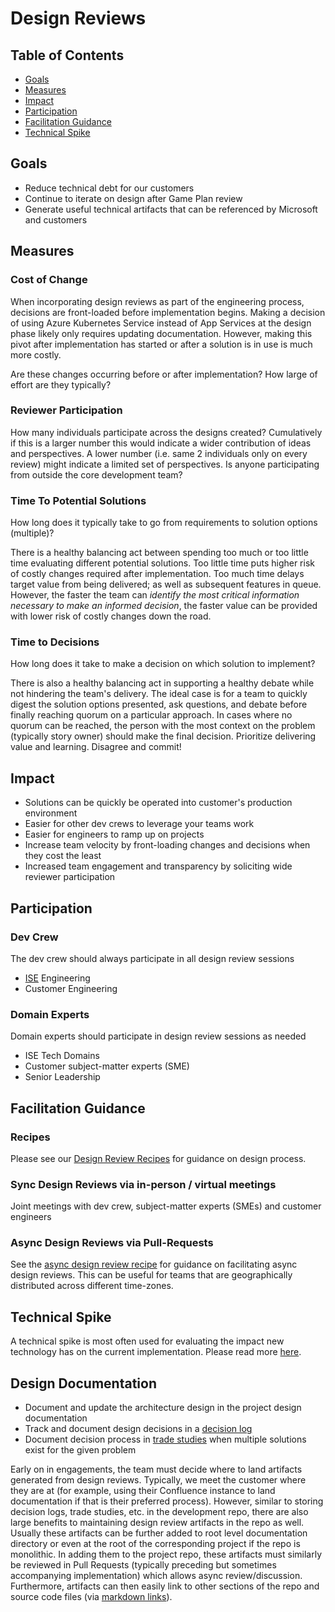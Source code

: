 # Design Reviews

## Table of Contents

- [Goals](#goals)
- [Measures](#measures)
- [Impact](#impact)
- [Participation](#participation)
- [Facilitation Guidance](#facilitation_guidance)
- [Technical Spike](#technical_spike)

## Goals

- Reduce technical debt for our customers
- Continue to iterate on design after Game Plan review
- Generate useful technical artifacts that can be referenced by Microsoft and customers

## Measures

### Cost of Change

When incorporating design reviews as part of the engineering process, decisions are front-loaded before implementation begins. Making a decision of using Azure Kubernetes Service instead of App Services at the design phase likely only requires updating documentation. However, making this pivot after implementation has started or after a solution is in use is much more costly.

Are these changes occurring before or after implementation? How large of effort are they typically?

### Reviewer Participation

How many individuals participate across the designs created? Cumulatively if this is a larger number this would indicate a wider contribution of ideas and perspectives. A lower number (i.e. same 2 individuals only on every review) might indicate a limited set of perspectives. Is anyone participating from outside the core development team?

### Time To Potential Solutions

How long does it typically take to go from requirements to solution options (multiple)?

There is a healthy balancing act between spending too much or too little time evaluating different potential solutions. Too little time puts higher risk of costly changes required after implementation. Too much time delays target value from being delivered; as well as subsequent features in queue. However, the faster the team can *identify the most critical information necessary to make an informed decision*, the faster value can be provided with lower risk of costly changes down the road.

### Time to Decisions

How long does it take to make a decision on which solution to implement?

There is also a healthy balancing act in supporting a healthy debate while not hindering the team's delivery. The ideal case is for a team to quickly digest the solution options presented, ask questions, and debate before finally reaching quorum on a particular approach. In cases where no quorum can be reached, the person with the most context on the problem (typically story owner) should make the final decision. Prioritize delivering value and learning. Disagree and commit!

## Impact

- Solutions can be quickly be operated into customer's production environment
- Easier for other dev crews to leverage your teams work
- Easier for engineers to ramp up on projects
- Increase team velocity by front-loading changes and decisions when they cost the least
- Increased team engagement and transparency by soliciting wide reviewer participation

## Participation

### Dev Crew

The dev crew should always participate in all design review sessions

- [ISE](../../ISE.md) Engineering
- Customer Engineering

### Domain Experts

Domain experts should participate in design review sessions as needed

- ISE Tech Domains
- Customer subject-matter experts (SME)
- Senior Leadership

## Facilitation Guidance

### Recipes

Please see our [Design Review Recipes](./recipes/README.md) for guidance on design process.

### Sync Design Reviews via in-person / virtual meetings

Joint meetings with dev crew, subject-matter experts (SMEs) and customer engineers

### Async Design Reviews via Pull-Requests

See the [async design review recipe](./recipes/async_design_reviews.md) for guidance on facilitating async design reviews. This can be useful for teams that are geographically distributed across different time-zones.

## Technical Spike

A technical spike is most often used for evaluating the impact new technology has on the current implementation. Please read more [here](./recipes/technical_spike.md).

## Design Documentation

- Document and update the architecture design in the project design documentation
- Track and document design decisions in a [decision log](decision_log/README.md)
- Document decision process in [trade studies](trade_studies/README.md) when multiple solutions exist for the given problem

Early on in engagements, the team must decide where to land artifacts generated from design reviews.
Typically, we meet the customer where they are at (for example, using their Confluence instance to land documentation if that is their preferred process).
However, similar to storing decision logs, trade studies, etc. in the development repo, there are also large benefits to maintaining design review artifacts in the repo as well.
Usually these artifacts can be further added to root level documentation directory or even at the root of the corresponding project if the repo is monolithic.
In adding them to the project repo, these artifacts must similarly be reviewed in Pull Requests (typically preceding but sometimes accompanying implementation) which allows async review/discussion.
Furthermore, artifacts can then easily link to other sections of the repo and source code files (via [markdown links](https://www.w3schools.io/file/markdown-links/)).
